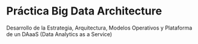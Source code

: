 # Práctica Big Data Architecture

Desarrollo de la Estrategia, Arquitectura, Modelos Operativos y Plataforma de un  DAaaS (Data Analytics as a Service)